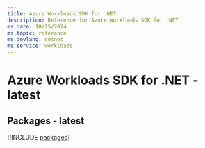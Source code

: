 ```yaml
---
title: Azure Workloads SDK for .NET
description: Reference for Azure Workloads SDK for .NET
ms.date: 10/25/2024
ms.topic: reference
ms.devlang: dotnet
ms.service: workloads
---
```

# Azure Workloads SDK for .NET - latest
## Packages - latest
[!INCLUDE [packages](workloads-index.md)]